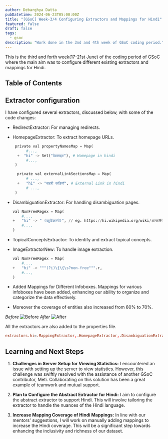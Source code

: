 ```yaml
---
author: Debarghya Datta
pubDatetime: 2024-06-23T05:00:00Z
title: "[GSoC] Week-3/4 Configuring Extractors and Mappings for Hindi"
featured: false
draft: false
tags:
  - gsoc
description: "Work done in the 3nd and 4th week of GSoC coding period."
---
```


This is the third and forth week(17-21st June) of the coding period of GSoC where the main aim was to configure different existing extractors and mappings for Hindi.

## Table of Contents

## Extractor configuration

I have configured several extractors, discussed below, with some of the code changes:

- RedirectExtractor: For managing redirects.
- HomepageExtractor: To extract homepage URLs.

  ```py
   private val propertyNamesMap = Map(
        #...,
    +  "hi" -> Set("वेबसाइट"), # Homepage in hindi
        #...,
   )

    private val externalLinkSectionsMap = Map(
        # ...,
    +   "hi" -> "बाहरी कड़ियाँ", # External Link in hindi
        # ...,
   )
  ```

- DisambiguationExtractor: For handling disambiguation pages.
	```py
	val NonFreeRegex = Map(
		#...,
	+   "hi" -> " (बहुविकल्पी)", // eg. https://hi.wikipedia.org/wiki/आयरलैण्ड_(बहुविकल्पी)
		#...,
	)
	```
	
- TopicalConceptsExtractor: To identify and extract topical concepts.
- ImageExtractorNew: To handle image extraction.
	```py
	val NonFreeRegex = Map(
		#...,
	+   "hi" -> """(?i)\{\{\s?non-free""".r,
		#...,
	)
	```

- Added Mappings for Different Infoboxes. Mappings for various infoboxes have been added, enhancing our ability to organize and categorize the data effectively.
- Moreover the coverage of entities also increased from 60% to 70%.

*Before*
![Before](@assets/images/week_3_4/dief_stats.png)
*After*
![After](@assets/images/week_3_4/hindi_stats.png)

All the extractors are also added to the properties file.

```toml
extractors.hi=.MappingExtractor,.HomepageExtractor,.DisambiguationExtractor,.TopicalConceptsExtractor,.ImageExtractorNew,.AnchorTextExtractor,.CommonsResourceExtractor
```

## Learning and Next Steps

1. **Challenges in Server Setup for Viewing Statistics:** I encountered an issue with setting up the server to view statistics. However, this challenge was swiftly resolved with the assistance of another GSoC contributor, Meti. Collaborating on this solution has been a great example of teamwork and mutual support.

2. **Plan to Configure the Abstract Extractor for Hindi:** I aim to configure the abstract extractor to support Hindi. This will involve tailoring the extractor to handle the nuances of the Hindi language.

3. **Increase Mapping Coverage of Hindi Mappings:** In line with our mentors' suggestions, I will work on manually adding mappings to increase the Hindi coverage. This will be a significant step towards enhancing the inclusivity and richness of our dataset.
